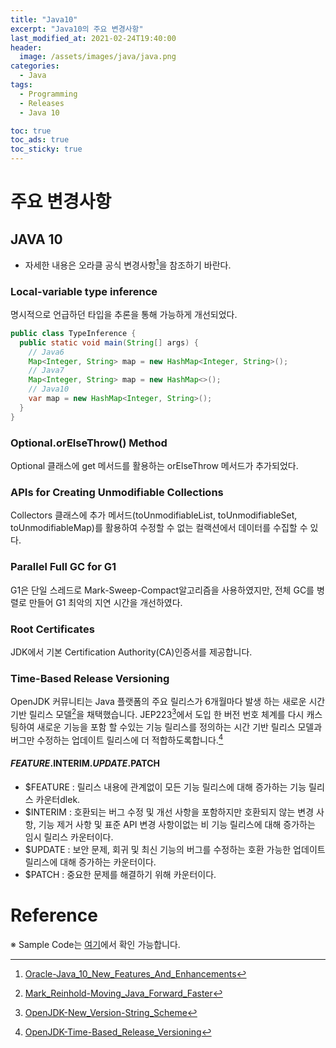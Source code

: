 ```yaml
---
title: "Java10"
excerpt: "Java10의 주요 변경사항"
last_modified_at: 2021-02-24T19:40:00
header:
  image: /assets/images/java/java.png
categories:
  - Java
tags:
  - Programming
  - Releases
  - Java 10

toc: true
toc_ads: true
toc_sticky: true
---
```

# 주요 변경사항
## JAVA 10
- 자세한 내용은 오라클 공식 변경사항[^Java10]을 참조하기 바란다.

### Local-variable type inference
명시적으로 언급하던 타입을 추론을 통해 가능하게 개선되었다.
```java
public class TypeInference {
  public static void main(String[] args) {
    // Java6
    Map<Integer, String> map = new HashMap<Integer, String>();
    // Java7
    Map<Integer, String> map = new HashMap<>();
    // Java10
    var map = new HashMap<Integer, String>();
  }
}
```

### Optional.orElseThrow() Method
Optional 클래스에 get 메서드를 활용하는 orElseThrow 메서드가 추가되었다.

### APIs for Creating Unmodifiable Collections
Collectors 클래스에 추가 메서드(toUnmodifiableList, toUnmodifiableSet, toUnmodifiableMap)를 활용하여 수정할 수 없는 컬랙션에서 데이터를 수집할 수 있다.

### Parallel Full GC for G1
G1은 단일 스레드로 Mark-Sweep-Compact알고리즘을 사용하였지만, 전체 GC를 병렬로 만들어 G1 최악의 지연 시간을 개선하였다.

### Root Certificates
JDK에서 기본 Certification Authority(CA)인증서를 제공합니다.

### Time-Based Release Versioning
OpenJDK 커뮤니티는 Java 플랫폼의 주요 릴리스가 6개월마다 발생 하는 새로운 시간 기반 릴리스 모델[^ReleaseModel]을 채택했습니다. JEP223[^JEP223]에서 도입 한 버전 번호 체계를 다시 캐스팅하여 새로운 기능을 포함 할 수있는 기능 릴리스를 정의하는 시간 기반 릴리스 모델과 버그만 수정하는 업데이트 릴리스에 더 적합하도록합니다.[^JEP322]

#### $FEATURE.$INTERIM.$UPDATE.$PATCH
- $FEATURE : 릴리스 내용에 관계없이 모든 기능 릴리스에 대해 증가하는 기능 릴리스 카운터dlek.
- $INTERIM : 호환되는 버그 수정 및 개선 사항을 포함하지만 호환되지 않는 변경 사항, 기능 제거 사항 및 표준 API 변경 사항이없는 비 기능 릴리스에 대해 증가하는 임시 릴리스 카운터이다.
- $UPDATE : 보안 문제, 회귀 및 최신 기능의 버그를 수정하는 호환 가능한 업데이트 릴리스에 대해 증가하는 카운터이다.
- $PATCH : 중요한 문제를 해결하기 위해 카운터이다.

# Reference
[^Java10]: [Oracle-Java_10_New_Features_And_Enhancements](https://www.oracle.com/java/technologies/javase/10-relnote-issues.html#NewFeature)
[^ReleaseModel]: [Mark_Reinhold-Moving_Java_Forward_Faster](https://mreinhold.org/blog/forward-faster)
[^JEP223]: [OpenJDK-New_Version-String_Scheme](http://openjdk.java.net/jeps/223)
[^JEP322]: [OpenJDK-Time-Based_Release_Versioning](http://openjdk.java.net/jeps/322)

※ Sample Code는 [여기](https://github.com/GracefulSoul/java/tree/master/src/main/java/java10)에서 확인 가능합니다.